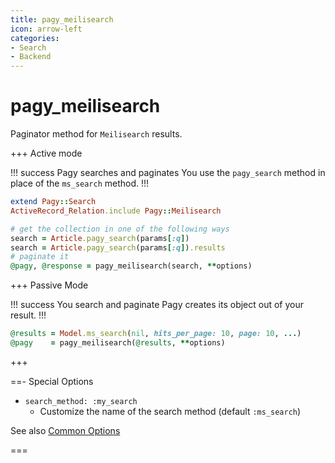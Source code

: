 ```yaml
---
title: pagy_meilisearch
icon: arrow-left
categories:
- Search
- Backend
---
```


# pagy_meilisearch

Paginator method for `Meilisearch` results.

+++ Active mode

!!! success Pagy searches and paginates
You use the `pagy_search` method in place of the `ms_search` method.
!!!

```ruby Model
extend Pagy::Search
ActiveRecord_Relation.include Pagy::Meilisearch  
```

```ruby Controller
# get the collection in one of the following ways
search = Article.pagy_search(params[:q])
search = Article.pagy_search(params[:q]).results
# paginate it
@pagy, @response = pagy_meilisearch(search, **options)
```

+++ Passive Mode

!!! success You search and paginate
Pagy creates its object out of your result.
!!!

```ruby Controller
@results = Model.ms_search(nil, hits_per_page: 10, page: 10, ...)
@pagy    = pagy_meilisearch(@results, **options)
```

+++

==- Special Options

- `search_method: :my_search`
  - Customize the name of the search method (default `:ms_search`)
    
See also [Common Options](../../paginators.md#common-options)

===
